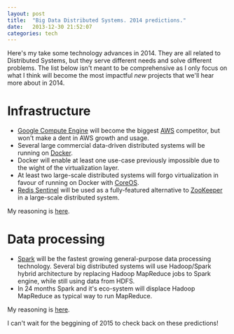 ```yaml
---
layout: post
title:  "Big Data Distributed Systems. 2014 predictions."
date:   2013-12-30 21:52:07
categories: tech
---
```

Here's my take some technology advances in 2014. They are all related to Distributed Systems, but they serve different needs and solve different problems. The list below isn't meant to be comprehensive as I only focus on what I think will become the most impactful *new* projects that we'll hear more about in 2014.

# Infrastructure
- [Google Compute Engine](cloud.google.com/products/compute-engine/) will become the biggest [AWS](aws.amazon.com/) competitor, but won't make a dent in AWS growth and usage.
- Several large commercial data-driven distributed systems will be running on [Docker](www.docker.io).
- Docker will enable at least one use-case previously impossible due to the wight of the virtualization layer.
- At least two large-scale distributed systems will forgo virtualization in favour of running on Docker with [CoreOS](coreos.com).
- [Redis Sentinel](redis.io/topics/sentinel) will be used as a fully-featured alternative to [ZooKeeper](zookeeper.apache.org) in a large-scale distributed system. 

My reasoning is [here](/tech/2013/12/30/Infrastructure-for-distributed-systems--2014-technologies-to-watch.html).

# Data processing
- [Spark](spark.incubator.apache.org) will be the fastest growing general-purpose data processing technology. Several big distributed systems will use Hadoop/Spark hybrid architecture by replacing Hadoop MapReduce jobs to Spark engine, while still using data from HDFS.
- In 24 months Spark and it's eco-system will displace Hadoop MapReduce as typical way to run MapReduce.

My reasoning is [here](/tech/2013/12/30/Big-Data-Technologies-growing-in-2014.html).

I can't wait for the beggining of 2015 to check back on these predictions!




